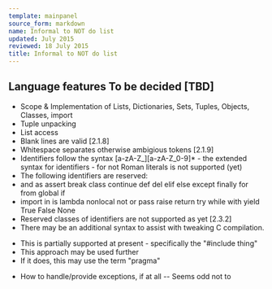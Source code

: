 ```yaml
---
template: mainpanel
source_form: markdown
name: Informal to NOT do list
updated: July 2015
reviewed: 18 July 2015
title: Informal to NOT do list
---
```

## Language features To be decided   **[TBD]**

* Scope & Implementation of Lists, Dictionaries, Sets, Tuples, Objects, Classes, import
* Tuple unpacking
* List access
* Blank lines are valid [2.1.8]
* Whitespace separates otherwise ambigious tokens [2.1.9]
* Identifiers follow the syntax [a-zA-Z_][a-zA-Z_0-9]* - the extended syntax for identifiers - for not Roman literals is not supported (yet)
* The following identifiers are reserved:
 * and as assert break class continue def del elif else except finally for from global if
 * import in is lambda nonlocal not or pass raise return try while with yield True False None 
* Reserved classes of identifiers are not supported as yet [2.3.2]
* There may be an additional syntax to assist with tweaking C compilation.
 - This is partially supported at present - specifically the "#include thing"
 - This approach may be used further
 - If it does, this may use the term "pragma"
* How to handle/provide exceptions, if at all -- Seems odd not to
